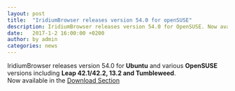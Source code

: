 ```yaml
---
layout: post
title:  "IridiumBrowser releases version 54.0 for openSUSE"
description: IridiumBrowser releases version 54.0 for OpenSUSE. Now available for Download.
date:   2017-1-2 16:00:00 +0200
author:	by admin
categories: news
---
```

IridiumBrowser releases version 54.0 for **Ubuntu** and various **OpenSUSE** versions including **Leap 42.1/42.2, 13.2 and Tumbleweed**.      
Now available in the [Download Section](/download.html "download IridiumBrowser v54.0")
